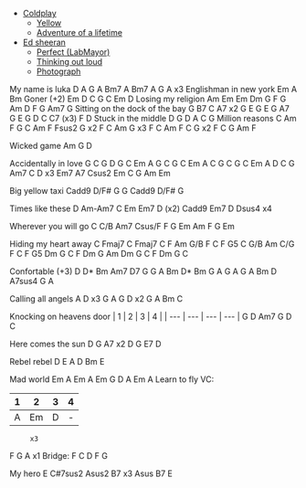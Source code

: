 
- [Coldplay](#coldplay)
  - [Yellow](#yellow)
  - [Adventure of a lifetime](#adventure-of-a-lifetime)
- [Ed sheeran](#ed-sheeran)
  - [Perfect (LabMayor)](#perfect-labmayor)
  - [Thinking out loud](#thinking-out-loud)
  - [Photograph](#photograph)




















My name is luka
D A G A
Bm7 A Bm7 A
G A x3
Englishman in new york
Em A Bm
Goner (+2)
Em D C G
C Em D
Losing my religion
Am Em
Em Dm G
F G Am D
F G Am7 G
Sitting on the dock of the bay
G B7 C A7 x2
G E G E
G A7 G E
G D C C7 (x3)
F D
Stuck in the middle
D
G D
A C G
Million reasons
C Am F G
C Am F Fsus2 G x2
F C Am G x3
F C
Am F C G x2
F C G Am
F

Wicked game
Am G D

Accidentally in love
G C G D
G C Em A
G C G C
Em A C
G C G C
Em A D C
G Am7 C D x3
Em7 A7 Csus2
Em C G Am Em

Big yellow taxi
Cadd9 D/F# G
G Cadd9 D/F# G

Times like these
D Am-Am7 C
Em Em7 D (x2)
Cadd9 Em7 D Dsus4 x4

Wherever you will go
C C/B Am7 Csus/F
F G Em Am
F G Em

Hiding my heart away
C Fmaj7 C Fmaj7
C F Am G/B F C F G5
C G/B Am C/G F C F G5
Dm G C F
Dm G Am
Dm G C F
Dm G C

Confortable (+3)
D D* Bm Am7 D7 G
G A Bm D* Bm
G A G A G A Bm
D A7sus4 G A


Calling all angels
A D x3
G
A G D x2
G A Bm C


Knocking on heavens door
| 1   | 2   | 3   | 4   |
| --- | --- | --- | --- |
G D Am7
G D C

Here comes the sun
D G A7 x2
D G E7 D

Rebel rebel
D E
A D Bm E

Mad world
Em A Em A
Em G D A
Em A
Learn to fly
VC:

| 1   | 2   | 3   | 4   |
| --- | --- | --- | --- |
| A   | Em  | D   | -   |

         x3
F G A x1
Bridge:
F C D F G




My hero
E C#7sus2
Asus2 B7 x3
Asus  B7 E




